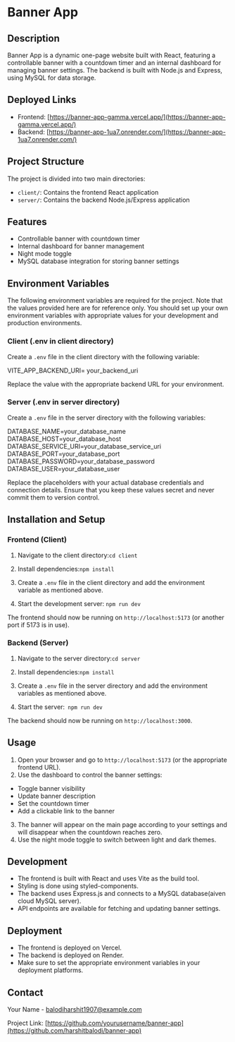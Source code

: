 # Banner App

## Description

Banner App is a dynamic one-page website built with React, featuring a controllable banner with a countdown timer and an internal dashboard for managing banner settings. The backend is built with Node.js and Express, using MySQL for data storage.

## Deployed Links

- Frontend: [https://banner-app-gamma.vercel.app/](https://banner-app-gamma.vercel.app/)
- Backend: [https://banner-app-1ua7.onrender.com/](https://banner-app-1ua7.onrender.com/)

## Project Structure

The project is divided into two main directories:

- `client/`: Contains the frontend React application
- `server/`: Contains the backend Node.js/Express application

## Features

- Controllable banner with countdown timer
- Internal dashboard for banner management
- Night mode toggle
- MySQL database integration for storing banner settings


## Environment Variables

The following environment variables are required for the project. Note that the values provided here are for reference only. You should set up your own environment variables with appropriate values for your development and production environments.

### Client (.env in client directory)

Create a `.env` file in the client directory with the following variable:

VITE_APP_BACKEND_URI= your_backend_uri

Replace the value with the appropriate backend URL for your environment.

### Server (.env in server directory)

Create a `.env` file in the server directory with the following variables:

DATABASE_NAME=your_database_name
DATABASE_HOST=your_database_host
DATABASE_SERVICE_URI=your_database_service_uri
DATABASE_PORT=your_database_port
DATABASE_PASSWORD=your_database_password
DATABASE_USER=your_database_user

Replace the placeholders with your actual database credentials and connection details. Ensure that you keep these values secret and never commit them to version control.

## Installation and Setup

### Frontend (Client)

1. Navigate to the client directory:```cd client```

2. Install dependencies:```npm install```
   
3. Create a `.env` file in the client directory and add the environment variable as mentioned above.

4. Start the development server: ```npm run dev```

The frontend should now be running on `http://localhost:5173` (or another port if 5173 is in use).

### Backend (Server)

1. Navigate to the server directory:```cd server```

2. Install dependencies:```npm install```

3. Create a `.env` file in the server directory and add the environment variables as mentioned above.

4. Start the server:``` npm run dev```

The backend should now be running on `http://localhost:3000`.

## Usage

1. Open your browser and go to `http://localhost:5173` (or the appropriate frontend URL).
2. Use the dashboard to control the banner settings:
- Toggle banner visibility
- Update banner description
- Set the countdown timer
- Add a clickable link to the banner
3. The banner will appear on the main page according to your settings and will disappear when the countdown reaches zero.
4. Use the night mode toggle to switch between light and dark themes.

## Development

- The frontend is built with React and uses Vite as the build tool.
- Styling is done using styled-components.
- The backend uses Express.js and connects to a MySQL database(aiven cloud MySQL server).
- API endpoints are available for fetching and updating banner settings.

## Deployment

- The frontend is deployed on Vercel.
- The backend is deployed on Render.
- Make sure to set the appropriate environment variables in your deployment platforms.

## Contact

Your Name - balodiharshit1907@example.com

Project Link: [https://github.com/yourusername/banner-app](https://github.com/harshitbalodi/banner-app)





